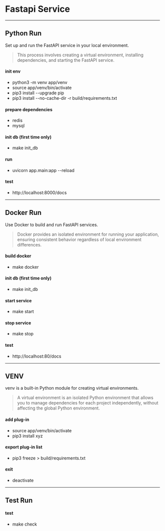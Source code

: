 # Fastapi Service

---
## Python Run
Set up and run the FastAPI service in your local environment. 
> This process involves creating a virtual environment, installing dependencies, and starting the FastAPI service.

#### init env
- python3 -m venv app/venv
- source app/venv/bin/activate
- pip3 install --upgrade pip
- pip3 install --no-cache-dir -r build/requirements.txt

#### prepare dependencies
- redis
- mysql

#### init db (first time only)
- make init_db

#### run
- uvicorn app.main:app --reload

#### test
- http://localhost:8000/docs

---
## Docker Run
Use Docker to build and run FastAPI services. 
> Docker provides an isolated environment for running your application, ensuring consistent behavior regardless of local environment differences.

#### build docker
- make docker

#### init db (first time only)
- make init_db

#### start service
- make start

#### stop service
- make stop

#### test
- http://localhost:80/docs

---
## VENV
venv is a built-in Python module for creating virtual environments.
> A virtual environment is an isolated Python environment that allows you to manage dependencies for each project independently, without affecting the global Python environment.

#### add plug-in
- source app/venv/bin/activate
- pip3 install xyz

#### export plug-in list
- pip3 freeze > build/requirements.txt

#### exit
- deactivate

---
## Test Run

#### test
- make check